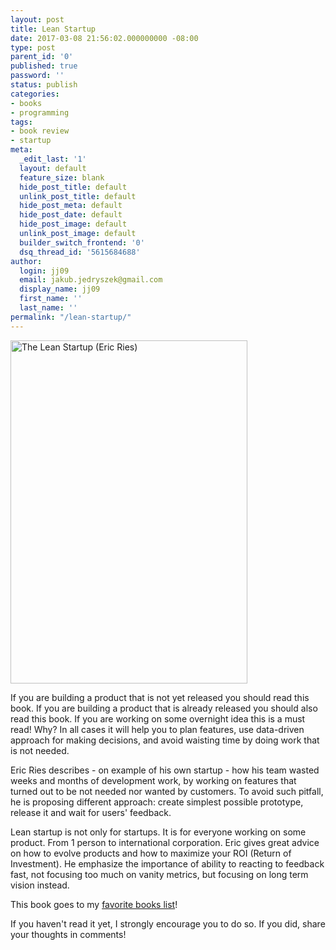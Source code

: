```yaml
---
layout: post
title: Lean Startup
date: 2017-03-08 21:56:02.000000000 -08:00
type: post
parent_id: '0'
published: true
password: ''
status: publish
categories:
- books
- programming
tags:
- book review
- startup
meta:
  _edit_last: '1'
  layout: default
  feature_size: blank
  hide_post_title: default
  unlink_post_title: default
  hide_post_meta: default
  hide_post_date: default
  hide_post_image: default
  unlink_post_image: default
  builder_switch_frontend: '0'
  dsq_thread_id: '5615684688'
author:
  login: jj09
  email: jakub.jedryszek@gmail.com
  display_name: jj09
  first_name: ''
  last_name: ''
permalink: "/lean-startup/"
---
```

<p><img class="aligncenter size-full wp-image-16501" src="{{ site.baseurl }}/assets/2017/03/The-Lean-Startup-Eric-Ries.jpg" alt="The Lean Startup (Eric Ries)" width="379" height="549" /></p>
<p>If you are building a product that is not yet released you should read this book. If you are building a product that is already released you should also read this book. If you are working on some overnight idea this is a must read! Why? In all cases it will help you to plan features, use data-driven approach for making decisions, and avoid waisting time by doing work that is not needed.</p>
<p>Eric Ries describes - on example of his own startup - how his team wasted weeks and months of development work, by working on features that turned out to be not needed nor wanted by customers. To avoid such pitfall, he is proposing different approach: create simplest possible prototype, release it and wait for users' feedback.</p>
<p>Lean startup is not only for startups. It is for everyone working on some product. From 1 person to international corporation. Eric gives great advice on how to evolve products and how to maximize your ROI (Return of Investment). He emphasize the importance of ability to reacting to feedback fast, not focusing too much on vanity metrics, but focusing on long term vision instead.</p>
<p>This book goes to my <a href="http://jj09.net/books/">favorite books list</a>!</p>
<p>If you haven't read it yet, I strongly encourage you to do so. If you did, share your thoughts in comments!</p>
